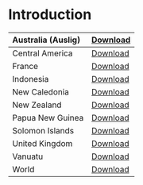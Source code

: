 # Introduction #

| Australia (Auslig) | [Download](https://biolink.googlecode.com/svn/trunk/DataFiles/Gazetteer/Australian%20Gazetteer%20(Auslig).gaz) |
|:-------------------|:---------------------------------------------------------------------------------------------------------------|
| Central America | [Download](https://biolink.googlecode.com/svn/trunk/DataFiles/Gazetteer/Central%20American%20Gazetteer.gaz) |
| France | [Download](https://biolink.googlecode.com/svn/trunk/DataFiles/Gazetteer/France.gaz) |
| Indonesia | [Download](https://biolink.googlecode.com/svn/trunk/DataFiles/Gazetteer/Indonesian%20Gazetteer.gaz) |
| New Caledonia | [Download](https://biolink.googlecode.com/svn/trunk/DataFiles/Gazetteer/New%20Caledonia%20Gazetteer.gaz) |
| New Zealand | [Download](https://biolink.googlecode.com/svn/trunk/DataFiles/Gazetteer/New%20Zealand%20Gazetteer.gaz) |
| Papua New Guinea | [Download](https://biolink.googlecode.com/svn/trunk/DataFiles/Gazetteer/Papua%20New%20Guinea%20Gazetteer.gaz) |
| Solomon Islands | [Download](https://biolink.googlecode.com/svn/trunk/DataFiles/Gazetteer/Solomon%20Islands%20Gazetteer.gaz) |
| United Kingdom | [Download](https://biolink.googlecode.com/svn/trunk/DataFiles/Gazetteer/United%20Kingdom.gaz) |
| Vanuatu | [Download](https://biolink.googlecode.com/svn/trunk/DataFiles/Gazetteer/Vanuatu%20Gazetteer.gaz) |
| World | [Download](https://biolink.googlecode.com/svn/trunk/DataFiles/Gazetteer/WorldGaz.gaz) |